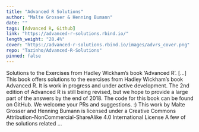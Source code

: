 ```yaml
---
title: "Advanced R Solutions"
author: "Malte Grosser & Henning Bumann"
date: ""
tags: [Advanced R, Github]
link: "https://advanced-r-solutions.rbind.io/"
length_weight: "28.4%"
cover: "https://advanced-r-solutions.rbind.io/images/advrs_cover.png"
repo: "Tazinho/Advanced-R-Solutions"
pinned: false
---
```


Solutions to the Exercises from Hadley Wickham’s book ‘Advanced R’. [...] This book offers solutions to the exercises from Hadley Wickham’s book Advanced R. It is work in progress and under active development. The 2nd edition of Advanced R is still being revised, but we hope to provide a large part of the answers by the end of 2018. The code for this book can be found on GitHub. We welcome your PRs and suggestions. :) This work by Malte Grosser and Henning Bumann is licensed under a Creative Commons Attribution-NonCommercial-ShareAlike 4.0 International License A few of the solutions related ...
